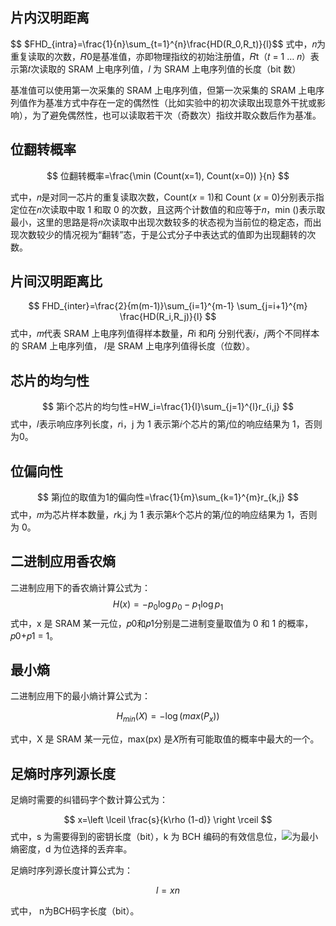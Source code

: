 ## 片内汉明距离

$$ $FHD_{intra}=\frac{1}{n}\sum_{t=1}^{n}\frac{HD(R_0,R_t)}{l}$$
式中，𝑛为重复读取的次数，𝑅0是基准值，亦即物理指纹的初始注册值，𝑅t（𝑡 = 1 … 𝑛）表示第𝑡次读取的 SRAM 上电序列值，𝑙 为 SRAM 上电序列值的长度（bit 数）

基准值可以使用第一次采集的 SRAM 上电序列值，但第一次采集的 SRAM 上电序列值作为基准方式中存在一定的偶然性（比如实验中的初次读取出现意外干扰或影响），为了避免偶然性，也可以读取若干次（奇数次）指纹并取众数后作为基准。

## 位翻转概率

$$
位翻转概率=\frac{\min (Count(x=1), Count(x=0)) }{n} 
$$

式中，𝑛是对同一芯片的重复读取次数，Count(𝑥 = 1)和 Count (𝑥 = 0)分别表示指定位在𝑛次读取中取 1 和取 0 的次数，且这两个计数值的和应等于𝑛，min ()表示取最小，这里的思路是将𝑛次读取中出现次数较多的状态视为当前位的稳定态，而出现次数较少的情况视为“翻转”态，于是公式分子中表达式的值即为出现翻转的次数。

## 片间汉明距离比
$$
FHD_{inter}=\frac{2}{m(m-1)}\sum_{i=1}^{m-1}  \sum_{j=i+1}^{m} \frac{HD(R_i,R_j)}{l} 
$$ 式中，𝑚代表 SRAM 上电序列值得样本数量，𝑅i 和𝑅j 分别代表𝑖，𝑗两个不同样本的 SRAM 上电序列值， 𝑙是 SRAM 上电序列值得长度（位数）。

## 芯片的均匀性

$$
第i个芯片的均匀性=HW_i=\frac{1}{l}\sum_{j=1}^{l}r_{i,j}  
$$
式中，𝑙表示响应序列长度，𝑟i，j 为 1 表示第𝑖个芯片的第𝑗位的响应结果为 1，否则为0。

## 位偏向性
$$
第j位的取值为1的偏向性=\frac{1}{m}\sum_{k=1}^{m}r_{k,j}  
$$
式中，𝑚为芯片样本数量，𝑟k,j 为 1 表示第𝑘个芯片的第𝑗位的响应结果为 1，否则为 0。

## 二进制应用香农熵

二进制应用下的香农熵计算公式为：
$$
H(x)=-p_0\log p_0-p_1\log p_1
$$
式中，x 是 SRAM 某一元位，𝑝0和𝑝1分别是二进制变量取值为 0 和 1 的概率，𝑝0+𝑝1 = 1。

## 最小熵

二进制应用下的最小熵计算公式为：

$$
H_{min}(X)=-\log (max(P_x))
$$

式中，X 是 SRAM 某一元位，max(px) 是𝑋所有可能取值的概率中最大的一个。

## 足熵时序列源长度

足熵时需要的纠错码字个数计算公式为：

$$
x=\left \lceil \frac{s}{k\rho (1-d)}  \right \rceil 
$$
式中，s 为需要得到的密钥长度（bit），k 为 BCH 编码的有效信息位，![](file:///C:/Users/iaciac/AppData/Local/Temp/msohtmlclip1/01/clip_image004.png)为最小熵密度，d 为位选择的丢弃率。

足熵时序列源长度计算公式为：

$$
l=xn
$$

式中， n为BCH码字长度（bit）。